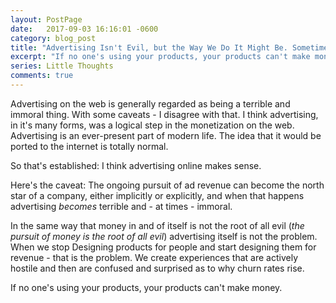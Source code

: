 ```yaml
---
layout: PostPage
date:   2017-09-03 16:16:01 -0600
category: blog_post
title: "Advertising Isn't Evil, but the Way We Do It Might Be. Sometimes."
excerpt: "If no one's using your products, your products can't make money."
series: Little Thoughts
comments: true
---
```


Advertising on the web is generally regarded as being a terrible and immoral thing. With some caveats - I disagree with that. I think advertising, in it's many forms, was a logical step in the monetization on the web. Advertising is an ever-present part of modern life. The idea that it would be ported to the internet is totally normal.

So that's established: I think advertising online makes sense.

Here's the caveat: The ongoing pursuit of ad revenue can become the north star of a company, either implicitly or explicitly, and when that happens advertising _becomes_ terrible and - at times - immoral.

In the same way that money in and of itself is not the root of all evil (_the pursuit of money is the root of all evil_) advertising itself is not the problem. When we stop Designing products for people and start designing them for revenue - that is the problem. We create experiences that are actively hostile and then are confused and surprised as to why churn rates rise.

If no one's using your products, your products can't make money.
